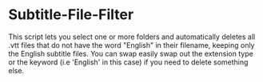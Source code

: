 # Subtitle-File-Filter
This script lets you select one or more folders and automatically deletes all .vtt files that do not have the word "English" in their filename, keeping only the English subtitle files. You can swap easily swap out the extension type or the keyword (i.e 'English' in this case) if you need to delete something else.  
